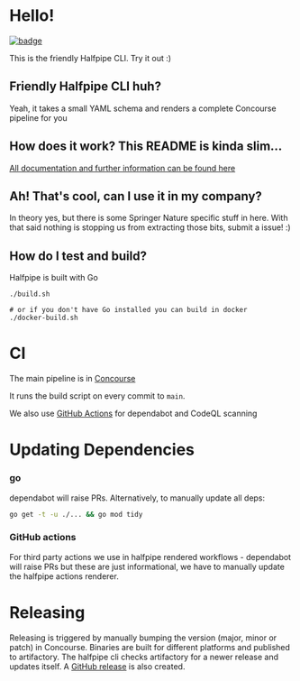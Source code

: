 # Hello!

<a href="https://concourse.halfpipe.io/teams/engineering-enablement/pipelines/halfpipe-cli"><img src="http://badger.halfpipe.io/engineering-enablement/halfpipe-cli" title="badge"></a>

This is the friendly Halfpipe CLI. Try it out :)

## Friendly Halfpipe CLI huh?

Yeah, it takes a small YAML schema and renders a complete Concourse pipeline for you

## How does it work? This README is kinda slim...

[All documentation and further information can be found here](https://docs.halfpipe.io)

## Ah! That's cool, can I use it in my company?

In theory yes, but there is some Springer Nature specific stuff in here. With that said nothing is stopping us from extracting those bits, submit a issue! :)

## How do I test and build?

Halfpipe is built with Go

```
./build.sh

# or if you don't have Go installed you can build in docker
./docker-build.sh
```

# CI

The main pipeline is in [Concourse](https://concourse.halfpipe.io/teams/engineering-enablement/pipelines/halfpipe-cli)

It runs the build script on every commit to `main`.

We also use [GitHub Actions](https://github.com/springernature/halfpipe/actions) for dependabot and CodeQL scanning


# Updating Dependencies


### go

dependabot will raise PRs. Alternatively, to manually update all deps:

```bash
go get -t -u ./... && go mod tidy
```

### GitHub actions 

For third party actions we use in halfpipe rendered workflows - 
dependabot will raise PRs but these are just informational, we have to manually update the halfpipe actions renderer. 


# Releasing

Releasing is triggered by manually bumping the version (major, minor or patch) in Concourse. Binaries are built for different platforms and published to artifactory. The halfpipe cli checks artifactory for a newer release and updates itself. A [GitHub release](https://github.com/springernature/halfpipe/releases) is also created.
